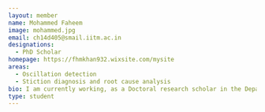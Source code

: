 ```yaml
---
layout: member
name: Mohammed Faheem
image: mohammed.jpg
email: ch14d405@smail.iitm.ac.in
designations: 
  - PhD Scholar
homepage: https://fhmkhan932.wixsite.com/mysite
areas:
  - Oscillation detection
  - Stiction diagnosis and root cause analysis
bio: I am currently working, as a Doctoral research scholar in the Department of Chemical Engineering, IIT Madras. I am graduated in Instrumentation and Control Engineering from APJ Abdul Kalam Azad University, Lucknow. 
type: student
---
```

